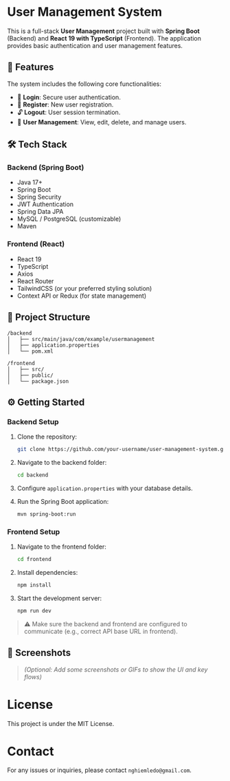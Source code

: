 # User Management System

This is a full-stack **User Management** project built with **Spring Boot** (Backend) and **React 19 with TypeScript** (Frontend). The application provides basic authentication and user management features.

## 🚀 Features

The system includes the following core functionalities:

- 🔐 **Login**: Secure user authentication.
- 📝 **Register**: New user registration.
- 🔓 **Logout**: User session termination.
- 👥 **User Management**: View, edit, delete, and manage users.

## 🛠️ Tech Stack

### Backend (Spring Boot)
- Java 17+
- Spring Boot
- Spring Security
- JWT Authentication
- Spring Data JPA
- MySQL / PostgreSQL (customizable)
- Maven

### Frontend (React)
- React 19
- TypeScript
- Axios
- React Router
- TailwindCSS (or your preferred styling solution)
- Context API or Redux (for state management)

## 📁 Project Structure

```
/backend
│   ├── src/main/java/com/example/usermanagement
│   ├── application.properties
│   └── pom.xml

/frontend
│   ├── src/
│   ├── public/
│   └── package.json
```

## ⚙️ Getting Started

### Backend Setup

1. Clone the repository:
   ```bash
   git clone https://github.com/your-username/user-management-system.git
   ```

2. Navigate to the backend folder:
   ```bash
   cd backend
   ```

3. Configure `application.properties` with your database details.

4. Run the Spring Boot application:
   ```bash
   mvn spring-boot:run
   ```

### Frontend Setup

1. Navigate to the frontend folder:
   ```bash
   cd frontend
   ```

2. Install dependencies:
   ```bash
   npm install
   ```

3. Start the development server:
   ```bash
   npm run dev
   ```

> ⚠️ Make sure the backend and frontend are configured to communicate (e.g., correct API base URL in frontend).

## 📸 Screenshots

> *(Optional: Add some screenshots or GIFs to show the UI and key flows)*

# License

This project is under the MIT License.

# Contact

For any issues or inquiries, please contact `nghiemledo@gmail.com`.
